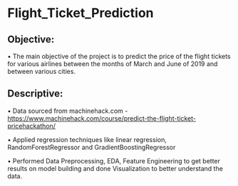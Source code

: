 # Flight_Ticket_Prediction


## Objective:

• The main objective of the project is to predict the price of the flight tickets for various airlines between the months of March and June of 2019 and between various cities.


## Descriptive:

• Data sourced from machinehack.com - https://www.machinehack.com/course/predict-the-flight-ticket-pricehackathon/

• Applied regression techniques like linear regression, RandomForestRegressor and GradientBoostingRegressor

• Performed Data Preprocessing, EDA, Feature Engineering to get better results on model building and done Visualization to better understand the data.
